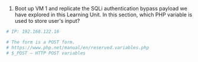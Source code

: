 
1. Boot up VM 1 and replicate the SQLi authentication bypass payload we have explored in this Learning Unit. In this section, which PHP variable is used to store user's input?

```bash
# IP: 192.168.122.16

# The form is a POST form.
# https://www.php.net/manual/en/reserved.variables.php
# $_POST — HTTP POST variables
```